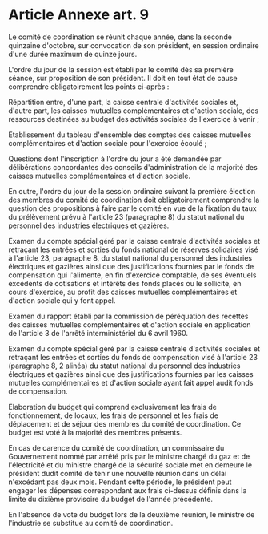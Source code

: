 # Article Annexe art. 9

Le comité de coordination se réunit chaque année, dans la seconde quinzaine d'octobre, sur convocation de son président, en session ordinaire d'une durée maximum de quinze jours.

L'ordre du jour de la session est établi par le comité dès sa première séance, sur proposition de son président. Il doit en tout état de cause comprendre obligatoirement les points ci-après :

Répartition entre, d'une part, la caisse centrale d'activités sociales et, d'autre part, les caisses mutuelles complémentaires et d'action sociale, des ressources destinées au budget des activités sociales de l'exercice à venir ;

Etablissement du tableau d'ensemble des comptes des caisses mutuelles complémentaires et d'action sociale pour l'exercice écoulé ;

Questions dont l'inscription à l'ordre du jour a été demandée par délibérations concordantes des conseils d'administration de la majorité des caisses mutuelles complémentaires et d'action sociale.

En outre, l'ordre du jour de la session ordinaire suivant la première élection des membres du comité de coordination doit obligatoirement comprendre la question des propositions à faire par le comité en vue de la fixation du taux du prélèvement prévu à l'article 23 (paragraphe 8) du statut national du personnel des industries électriques et gazières.

Examen du compte spécial géré par la caisse centrale d'activités sociales et retraçant les entrées et sorties du fonds national de réserves solidaires visé à l'article 23, paragraphe 8, du statut national du personnel des industries électriques et gazières ainsi que des justifications fournies par le fonds de compensation qui l'alimente, en fin d'exercice comptable, de ses éventuels excédents de cotisations et intérêts des fonds placés ou le sollicite, en cours d'exercice, au profit des caisses mutuelles complémentaires et d'action sociale qui y font appel.

Examen du rapport établi par la commission de péréquation des recettes des caisses mutuelles complémentaires et d'action sociale en application de l'article 3 de l'arrêté interministériel du 6 avril 1960.

Examen du compte spécial géré par la caisse centrale d'activités sociales et retraçant les entrées et sorties du fonds de compensation visé à l'article 23 (paragraphe 8, 2 alinéa) du statut national du personnel des industries électriques et gazières ainsi que des justifications fournies par les caisses mutuelles complémentaires et d'action sociale ayant fait appel audit fonds de compensation.

Elaboration du budget qui comprend exclusivement les frais de fonctionnement, de locaux, les frais de personnel et les frais de déplacement et de séjour des membres du comité de coordination. Ce budget est voté à la majorité des membres présents.

En cas de carence du comité de coordination, un commissaire du Gouvernement nommé par arrêté pris par le ministre chargé du gaz et de l'électricité et du ministre chargé de la sécurité sociale met en demeure le président dudit comité de tenir une nouvelle réunion dans un délai n'excédant pas deux mois. Pendant cette période, le président peut engager les dépenses correspondant aux frais ci-dessus définis dans la limite du dixième provisoire du budget de l'année précédente.

En l'absence de vote du budget lors de la deuxième réunion, le ministre de l'industrie se substitue au comité de coordination.
